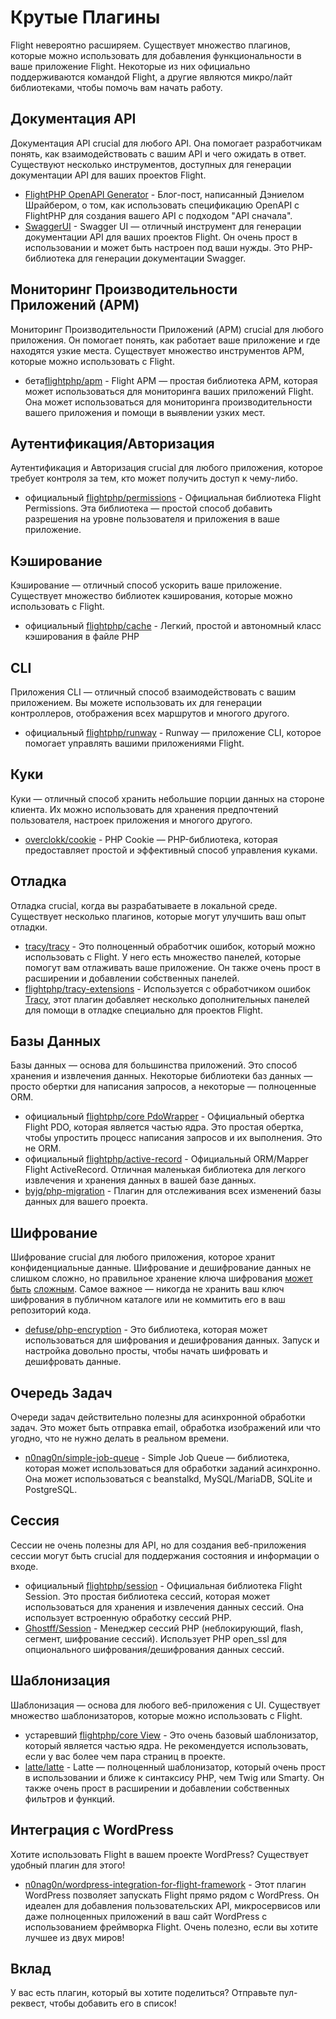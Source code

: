 # Крутые Плагины

Flight невероятно расширяем. Существует множество плагинов, которые можно использовать для добавления функциональности в ваше приложение Flight. Некоторые из них официально поддерживаются командой Flight, а другие являются микро/лайт библиотеками, чтобы помочь вам начать работу.

## Документация API

Документация API crucial для любого API. Она помогает разработчикам понять, как взаимодействовать с вашим API и чего ожидать в ответ. Существуют несколько инструментов, доступных для генерации документации API для ваших проектов Flight.

- [FlightPHP OpenAPI Generator](https://dev.to/danielsc/define-generate-and-implement-an-api-first-approach-with-openapi-generator-and-flightphp-1fb3) - Блог-пост, написанный Дэниелом Шрайбером, о том, как использовать спецификацию OpenAPI с FlightPHP для создания вашего API с подходом "API сначала".
- [SwaggerUI](https://github.com/zircote/swagger-php) - Swagger UI — отличный инструмент для генерации документации API для ваших проектов Flight. Он очень прост в использовании и может быть настроен под ваши нужды. Это PHP-библиотека для генерации документации Swagger.

## Мониторинг Производительности Приложений (APM)

Мониторинг Производительности Приложений (APM) crucial для любого приложения. Он помогает понять, как работает ваше приложение и где находятся узкие места. Существует множество инструментов APM, которые можно использовать с Flight.
- <span class="badge bg-info">бета</span>[flightphp/apm](/awesome-plugins/apm) - Flight APM — простая библиотека APM, которая может использоваться для мониторинга ваших приложений Flight. Она может использоваться для мониторинга производительности вашего приложения и помощи в выявлении узких мест.

## Аутентификация/Авторизация

Аутентификация и Авторизация crucial для любого приложения, которое требует контроля за тем, кто может получить доступ к чему-либо.

- <span class="badge bg-primary">официальный</span> [flightphp/permissions](/awesome-plugins/permissions) - Официальная библиотека Flight Permissions. Эта библиотека — простой способ добавить разрешения на уровне пользователя и приложения в ваше приложение.

## Кэширование

Кэширование — отличный способ ускорить ваше приложение. Существует множество библиотек кэширования, которые можно использовать с Flight.

- <span class="badge bg-primary">официальный</span> [flightphp/cache](/awesome-plugins/php-file-cache) - Легкий, простой и автономный класс кэширования в файле PHP

## CLI

Приложения CLI — отличный способ взаимодействовать с вашим приложением. Вы можете использовать их для генерации контроллеров, отображения всех маршрутов и многого другого.

- <span class="badge bg-primary">официальный</span> [flightphp/runway](/awesome-plugins/runway) - Runway — приложение CLI, которое помогает управлять вашими приложениями Flight.

## Куки

Куки — отличный способ хранить небольшие порции данных на стороне клиента. Их можно использовать для хранения предпочтений пользователя, настроек приложения и многого другого.

- [overclokk/cookie](/awesome-plugins/php-cookie) - PHP Cookie — PHP-библиотека, которая предоставляет простой и эффективный способ управления куками.

## Отладка

Отладка crucial, когда вы разрабатываете в локальной среде. Существует несколько плагинов, которые могут улучшить ваш опыт отладки.

- [tracy/tracy](/awesome-plugins/tracy) - Это полноценный обработчик ошибок, который можно использовать с Flight. У него есть множество панелей, которые помогут вам отлаживать ваше приложение. Он также очень прост в расширении и добавлении собственных панелей.
- [flightphp/tracy-extensions](/awesome-plugins/tracy-extensions) - Используется с обработчиком ошибок [Tracy](/awesome-plugins/tracy), этот плагин добавляет несколько дополнительных панелей для помощи в отладке специально для проектов Flight.

## Базы Данных

Базы данных — основа для большинства приложений. Это способ хранения и извлечения данных. Некоторые библиотеки баз данных — просто обертки для написания запросов, а некоторые — полноценные ORM.

- <span class="badge bg-primary">официальный</span> [flightphp/core PdoWrapper](/awesome-plugins/pdo-wrapper) - Официальный обертка Flight PDO, которая является частью ядра. Это простая обертка, чтобы упростить процесс написания запросов и их выполнения. Это не ORM.
- <span class="badge bg-primary">официальный</span> [flightphp/active-record](/awesome-plugins/active-record) - Официальный ORM/Mapper Flight ActiveRecord. Отличная маленькая библиотека для легкого извлечения и хранения данных в вашей базе данных.
- [byjg/php-migration](/awesome-plugins/migrations) - Плагин для отслеживания всех изменений базы данных для вашего проекта.

## Шифрование

Шифрование crucial для любого приложения, которое хранит конфиденциальные данные. Шифрование и дешифрование данных не слишком сложно, но правильное хранение ключа шифрования [может](https://stackoverflow.com/questions/6767839/where-should-i-store-an-encryption-key-for-php#:~:text=Write%20a%20php%20config%20file%20and%20store%20it,folder%20is%20not%20accessible%20to%20the%20end%20user.) [быть](https://www.reddit.com/r/PHP/comments/luqsn/the_encryption_key_where_do_you_store_it/) [сложным](https://security.stackexchange.com/questions/48047/location-to-store-an-encryption-key). Самое важное — никогда не хранить ваш ключ шифрования в публичном каталоге или не коммитить его в ваш репозиторий кода.

- [defuse/php-encryption](/awesome-plugins/php-encryption) - Это библиотека, которая может использоваться для шифрования и дешифрования данных. Запуск и настройка довольно просты, чтобы начать шифровать и дешифровать данные.

## Очередь Задач

Очереди задач действительно полезны для асинхронной обработки задач. Это может быть отправка email, обработка изображений или что угодно, что не нужно делать в реальном времени.

- [n0nag0n/simple-job-queue](/awesome-plugins/simple-job-queue) - Simple Job Queue — библиотека, которая может использоваться для обработки заданий асинхронно. Она может использоваться с beanstalkd, MySQL/MariaDB, SQLite и PostgreSQL.

## Сессия

Сессии не очень полезны для API, но для создания веб-приложения сессии могут быть crucial для поддержания состояния и информации о входе.

- <span class="badge bg-primary">официальный</span> [flightphp/session](/awesome-plugins/session) - Официальная библиотека Flight Session. Это простая библиотека сессий, которая может использоваться для хранения и извлечения данных сессий. Она использует встроенную обработку сессий PHP.
- [Ghostff/Session](/awesome-plugins/ghost-session) - Менеджер сессий PHP (неблокирующий, flash, сегмент, шифрование сессий). Использует PHP open_ssl для опционального шифрования/дешифрования данных сессий.

## Шаблонизация

Шаблонизация — основа для любого веб-приложения с UI. Существует множество шаблонизаторов, которые можно использовать с Flight.

- <span class="badge bg-warning">устаревший</span> [flightphp/core View](/learn#views) - Это очень базовый шаблонизатор, который является частью ядра. Не рекомендуется использовать, если у вас более чем пара страниц в проекте.
- [latte/latte](/awesome-plugins/latte) - Latte — полноценный шаблонизатор, который очень прост в использовании и ближе к синтаксису PHP, чем Twig или Smarty. Он также очень прост в расширении и добавлении собственных фильтров и функций.

## Интеграция с WordPress

Хотите использовать Flight в вашем проекте WordPress? Существует удобный плагин для этого!

- [n0nag0n/wordpress-integration-for-flight-framework](/awesome-plugins/n0nag0n_wordpress) - Этот плагин WordPress позволяет запускать Flight прямо рядом с WordPress. Он идеален для добавления пользовательских API, микросервисов или даже полноценных приложений в ваш сайт WordPress с использованием фреймворка Flight. Очень полезно, если вы хотите лучшее из двух миров!

## Вклад

У вас есть плагин, который вы хотите поделиться? Отправьте пул-реквест, чтобы добавить его в список!
